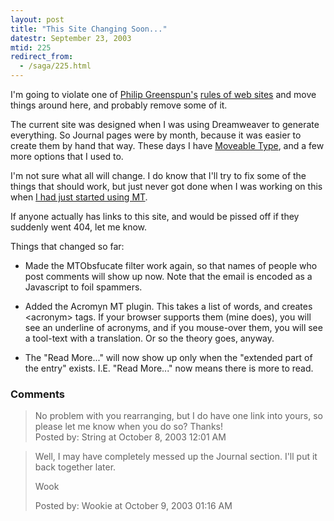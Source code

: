 ```yaml
---
layout: post
title: "This Site Changing Soon..."
datestr: September 23, 2003
mtid: 225
redirect_from:
  - /saga/225.html
---
```


I'm going to violate one of <a href="http://philip.greenspun.com/" title="Philip Greenspun's Home Page">Philip Greenspun's</a> <a href="http://philip.greenspun.com/wtr/random-lessons.html" title="Things I learned the Hard Way">rules of web sites</a> and move things around here, and probably remove some of it.

The current site was designed when I was using Dreamweaver to generate everything.  So Journal pages were by month, because it was easier to create them by hand that way.  These days I have <a href="http://www.moveabletype.org/">Moveable Type</a>, and a few more options that I used to.

I'm not sure what all will change.  I do know that I'll try to fix some of the things that should work, but just never got done when I was working on this when <a href="/2003/03/16/2003-03-16-132">I had just started using MT</a>.

If anyone actually has links to this site, and would be pissed off if they suddenly went 404, let me know.

Things that changed so far:

* Made the MTObsfucate filter work again, so that names of people who post comments will show up now.  Note that the email is encoded as a Javascript to foil spammers.</li>

* Added the Acromyn MT plugin.  This takes a list of words, and creates &lt;acronym&gt; tags.  If your browser supports them (mine does), you will see an underline of acronyms, and if you mouse-over them, you will see a tool-text with a translation.  Or so the theory goes, anyway.</li>

* The "Read More..." will now show up only when the "extended part of the entry" exists.  I.E. "Read More..." now means there is more to read.</li>

### Comments

<blockquote>
No problem with you rearranging, but I do have one link into yours, so please let me know when you do so? Thanks!
<div class="comment-meta">Posted by: String at October  8, 2003 12:01 AM</div> </blockquote>

<blockquote>
Well, I may have completely messed up the Journal section.  I'll put it back together later.

Wook
<div class="comment-meta">Posted by: Wookie at October  9, 2003 01:16 AM</div> </blockquote>

